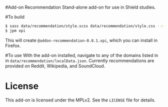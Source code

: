 #Add-on Recommendation
Stand-alone add-on for use in Shield studies.

#To build
```bash
$ sass data/recommendation/style.scss data/recommendation/style.css --sourcemap=none
$ jpm xpi
```

This will create `@addon-recommendation-0.0.1.xpi`, which you can install in Firefox.

#To use
With the add-on installed, navigate to any of the domains listed in
in `data/recommendation/localData.json`. Currently recommendations are provided
on Reddit, Wikipedia, and SoundCloud.

# License
This add-on is licensed under the MPLv2. See the `LICENSE` file for details.
